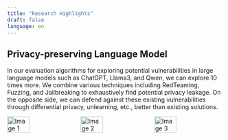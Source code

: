 ```yaml
---
title: "Research Highlights"
draft: false
language: en
---
```


## Privacy-preserving Language Model
In our evaluation algorithms for exploring potential vulnerabilities in large language models such as ChatGPT, Llama3, and Qwen, we can explore 10 times more. We combine various techniques including RedTeaming, Fuzzing, and Jailbreaking to exhaustively find potential privacy leakage. On the opposite side, we can defend against these existing vulnerabilities through differential privacy, unlearning, etc., better than existing solutions.

<div style="display: flex; justify-content: space-between;">
  <img src="https://github.com/HemligCA/HemligCA.github.io/research/invesetment.png" alt="Image 1" style="width: 32%;"/>
  <img src="https://github.com/HemligCA/HemligCA.github.io/research/length.png" alt="Image 2" style="width: 32%;"/>
  <img src="https://github.com/HemligCA/HemligCA.github.io/research/zlib.png" alt="Image 3" style="width: 32%;"/>
</div>
